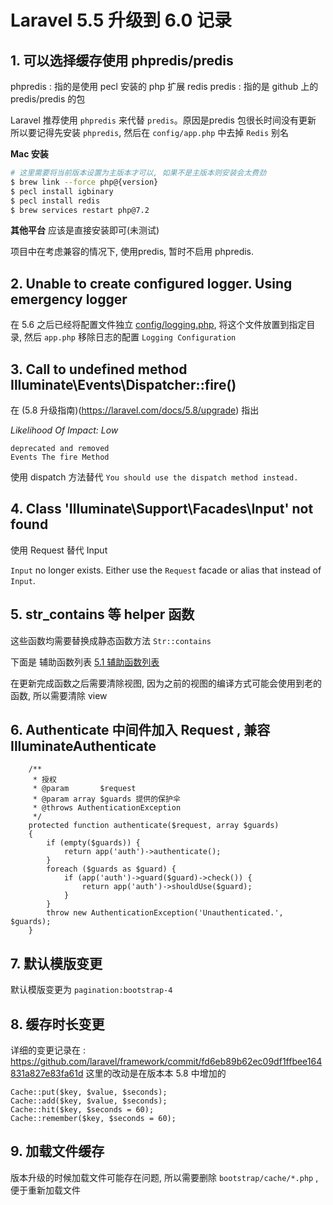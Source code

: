 # Laravel 5.5 升级到 6.0 记录

## 1. 可以选择缓存使用 phpredis/predis

phpredis : 指的是使用 pecl 安装的 php 扩展 redis
predis   : 指的是 github 上的 predis/predis 的包

Laravel 推荐使用 `phpredis` 来代替 `predis`。原因是predis 包很长时间没有更新
所以要记得先安装 `phpredis`, 然后在 `config/app.php` 中去掉 `Redis` 别名

**Mac 安装**

```sh
# 这里需要将当前版本设置为主版本才可以, 如果不是主版本则安装会太费劲
$ brew link --force php@{version}
$ pecl install igbinary
$ pecl install redis
$ brew services restart php@7.2
```

**其他平台**
应该是直接安装即可(未测试)

项目中在考虑兼容的情况下, 使用predis, 暂时不启用 phpredis.


## 2. Unable to create configured logger. Using emergency logger

在 5.6 之后已经将配置文件独立 [config/logging.php](https://github.com/laravel/laravel/blob/master/config/logging.php), 将这个文件放置到指定目录, 然后 `app.php` 移除日志的配置 `Logging Configuration`


## 3. Call to undefined method Illuminate\Events\Dispatcher::fire()

在 (5.8 升级指南)(https://laravel.com/docs/5.8/upgrade) 指出

*Likelihood Of Impact: Low*
```
deprecated and removed
Events The fire Method
```
使用 dispatch 方法替代 `You should use the dispatch method instead.`

## 4. Class 'Illuminate\Support\Facades\Input' not found

使用 Request 替代 Input

`Input` no longer exists. Either use the `Request` facade or alias that instead of `Input`.

## 5. str_contains 等 helper 函数

这些函数均需要替换成静态函数方法 `Str::contains`

下面是 辅助函数列表
[5.1 辅助函数列表](https://learnku.com/docs/laravel/5.1/helpers/1068)

在更新完成函数之后需要清除视图, 因为之前的视图的编译方式可能会使用到老的函数, 所以需要清除 view

## 6. Authenticate 中间件加入 Request , 兼容 IlluminateAuthenticate

```
	/**
	 * 授权
	 * @param       $request
	 * @param array $guards 提供的保护伞
	 * @throws AuthenticationException
	 */
	protected function authenticate($request, array $guards)
	{
		if (empty($guards)) {
			return app('auth')->authenticate();
		}
		foreach ($guards as $guard) {
			if (app('auth')->guard($guard)->check()) {
				return app('auth')->shouldUse($guard);
			}
		}
		throw new AuthenticationException('Unauthenticated.', $guards);
	}
```

## 7. 默认模版变更

默认模版变更为 `pagination:bootstrap-4`

## 8. 缓存时长变更

详细的变更记录在 : https://github.com/laravel/framework/commit/fd6eb89b62ec09df1ffbee164831a827e83fa61d
这里的改动是在版本本 5.8 中增加的
```
Cache::put($key, $value, $seconds);
Cache::add($key, $value, $seconds);
Cache::hit($key, $seconds = 60);
Cache::remember($key, $seconds = 60);
```


## 9. 加载文件缓存

版本升级的时候加载文件可能存在问题, 所以需要删除 `bootstrap/cache/*.php` , 便于重新加载文件